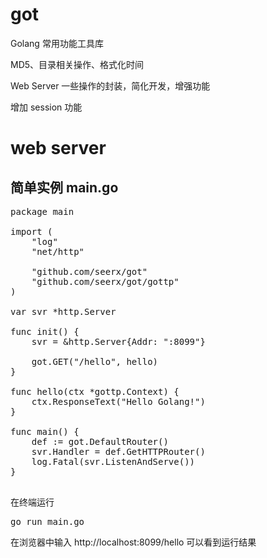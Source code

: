 # got
Golang 常用功能工具库

MD5、目录相关操作、格式化时间

Web Server 一些操作的封装，简化开发，增强功能

增加 session 功能

# web server
## 简单实例 main.go
<pre>
package main

import (
	"log"
	"net/http"

	"github.com/seerx/got"
	"github.com/seerx/got/gottp"
)

var svr *http.Server

func init() {
	svr = &http.Server{Addr: ":8099"}

	got.GET("/hello", hello)
}

func hello(ctx *gottp.Context) {
	ctx.ResponseText("Hello Golang!")
}

func main() {
	def := got.DefaultRouter()
	svr.Handler = def.GetHTTPRouter()
	log.Fatal(svr.ListenAndServe())
}

</pre>

在终端运行
<pre>
go run main.go
</pre>
在浏览器中输入 http://localhost:8099/hello
可以看到运行结果
